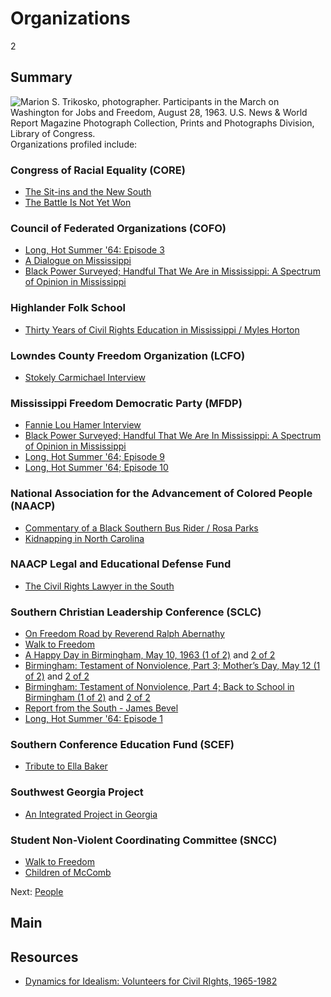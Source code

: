 # Organizations

2

## Summary


![Marion S. Trikosko, photographer. Participants in the March on Washington for Jobs and Freedom, August 28, 1963. U.S. News & World Report Magazine Photograph Collection, Prints and Photographs Division, Library of Congress.](https://s3.amazonaws.com/americanarchive.org/exhibits/CivilRights_Organizations.jpg "Marion S. Trikosko, photographer. Participants in the March on Washington for Jobs and Freedom, August 28, 1963. U.S. News & World Report Magazine Photograph Collection, Prints and Photographs Division, Library of Congress.") Organizations profiled include: 


### Congress of Racial Equality (CORE)

-	[The Sit-ins and the New South](/catalog/cpb-aacip_28-br8mc8rr6z)
-	[The Battle Is Not Yet Won](/catalog/cpb-aacip_28-2z12n4zs1w)

### Council of Federated Organizations (COFO)

- [Long, Hot Summer '64: Episode 3](/catalog/cpb-aacip_15-02c86fs0)
- [A Dialogue on Mississippi](/catalog/cpb-aacip_15-945qgb91)
- [Black Power Surveyed; Handful That We Are in Mississippi: A Spectrum of Opinion in Mississippi](/catalog/cpb-aacip_15-9cj87k60)

### Highlander Folk School

- [Thirty Years of Civil Rights Education in Mississippi / Myles Horton](/catalog/cpb-aacip_28-xp6tx35q0h)

### Lowndes County Freedom Organization (LCFO)

-  [Stokely Carmichael Interview](/catalog/cpb-aacip_28-zw18k75h85)

### Mississippi Freedom Democratic Party (MFDP)

- [Fannie Lou Hamer Interview](/catalog/cpb-aacip_28-bg2h70895r)
- [Black Power Surveyed; Handful That We Are In Mississippi: A Spectrum of Opinion in Mississippi](/catalog/cpb-aacip_15-9cj87k60)
- [Long, Hot Summer '64; Episode 9](/catalog/cpb-aacip_15-12m646qz)
- [Long, Hot Summer '64; Episode 10](/catalog/cpb-aacip_15-12m646qz)

### National Association for the Advancement of Colored People (NAACP)

- [Commentary of a Black Southern Bus Rider / Rosa Parks](/catalog/cpb-aacip_28-kw57d2qp45)
- [Kidnapping in North Carolina](/catalog/cpb-aacip_28-h707w67k6x)

### NAACP Legal and Educational Defense Fund

- [The Civil Rights Lawyer in the South](/catalog/cpb-aacip_28-1g0ht2gg9n)

### Southern Christian Leadership Conference (SCLC) 

- [On Freedom Road by Reverend Ralph Abernathy](/catalog/cpb-aacip_28-cz3222rk4w)
- [Walk to Freedom](/catalog/cpb-aacip_28-m61bk17469)
-	[A Happy Day in Birmingham, May 10, 1963 (1 of 2)](/catalog/cpb-aacip_500-r785p02p) and [2 of 2](/catalog/cpb-aacip_500-m9023j32)
-	[Birmingham: Testament of Nonviolence, Part 3; Mother’s Day, May 12 (1 of 2)](/catalog/cpb-aacip_500-ff3m1j0m) and [2 of 2](/catalog/cpb-aacip_500-cj87n27n)
-	[Birmingham: Testament of Nonviolence, Part 4; Back to School in Birmingham (1 of 2)](/catalog/cpb-aacip_500-jq0svz1h) and [2 of 2](/catalog/cpb-aacip_500-z60c1503)
- [Report from the South - James Bevel](/catalog/cpb-aacip_28-j09w08ws94)
- [Long, Hot Summer '64: Episode 1](/catalog/cpb-aacip_15-50tqk2fw)

### Southern Conference Education Fund (SCEF)

- [Tribute to Ella Baker](/catalog/cpb-aacip_28-125q814w5v)

### Southwest Georgia Project

- [An Integrated Project in Georgia](/catalog/cpb-aacip_28-mk6542jr2r)

### Student Non-Violent Coordinating Committee (SNCC)

- [Walk to Freedom](/catalog/cpb-aacip_28-m61bk17469)
- [Children of McComb](/catalog/cpb-aacip_28-sj19k46b34)

Next: [People](/exhibits/civil-rights/people)

## Main

## Resources

- [Dynamics for Idealism: Volunteers for Civil RIghts, 1965-1982](http://www.disc.wisc.edu/archive/idealism/)
